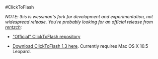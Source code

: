 #ClickToFlash

*NOTE: this is wessman's fork for development and experimentation, not widespread release. You're probably looking for an official release from [rentzch](https://github.com/rentzsch):*

- ["Official" ClickToFlash repository](https://github.com/rentzsch/clicktoflash/tree)

- [Download ClickToFlash 1.3 here](http://s3.amazonaws.com/clicktoflash/ClickToFlash-1.3.zip). Currently requires Mac OS X 10.5 Leopard.